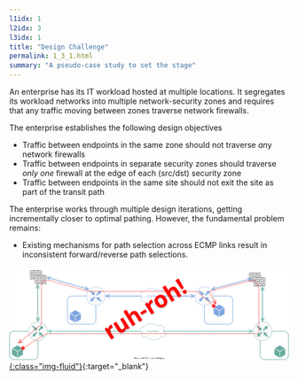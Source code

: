```yaml
---
l1idx: 1
l2idx: 3
l3idx: 1
title: "Design Challenge"
permalink: 1_3_1.html
summary: "A pseudo-case study to set the stage"
---
```


An enterprise has its IT workload hosted at multiple locations.  It segregates its workload networks into multiple network-security zones and requires that any traffic moving between zones traverse network firewalls.

The enterprise establishes the following design objectives
  - Traffic between endpoints in the same zone should not traverse *an*y network firewalls
  - Traffic between endpoints in separate security zones should traverse *only one* firewall at the edge of each (src/dst) security zone
  - Traffic between endpoints in the same site should not exit the site as part of the transit path

The enterprise works through multiple design iterations, getting incrementally closer to optimal pathing.  However, the fundamental problem remains:
  - Existing mechanisms for path selection across ECMP links result in inconsistent forward/reverse path selections.


[![image](./spont-sym-abstract-1.drawio.svg){:class="img-fluid"}](./pages/1/3%20(spontaneous-symmetry)/spont-sym-abstract-1.drawio.svg){:target="_blank"}
